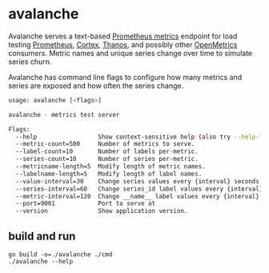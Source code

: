 # avalanche

Avalanche serves a text-based [Prometheus metrics](https://prometheus.io/docs/instrumenting/exposition_formats/) endpoint for load testing [Prometheus](https://prometheus.io/), [Cortex](https://github.com/weaveworks/cortex), [Thanos](https://github.com/improbable-eng/thanos), and possibly other [OpenMetrics](https://github.com/OpenObservability/OpenMetrics) consumers. Metric names and unique series change over time to simulate series churn.

Avalanche has command line flags to configure how many metrics and series are exposed and how often the series change.

```bash
usage: avalanche [<flags>]

avalanche - metrics test server

Flags:
  --help                 Show context-sensitive help (also try --help-long and --help-man).
  --metric-count=500     Number of metrics to serve.
  --label-count=10       Number of labels per-metric.
  --series-count=10      Number of series per-metric.
  --metricname-length=5  Modify length of metric names.
  --labelname-length=5   Modify length of label names.
  --value-interval=30    Change series values every {interval} seconds.
  --series-interval=60   Change series_id label values every {interval} seconds.
  --metric-interval=120  Change __name__ label values every {interval} seconds.
  --port=9001            Port to serve at
  --version              Show application version.
```

## build and run
```
go build -o=./avalanche ./cmd
./avalanche --help
```